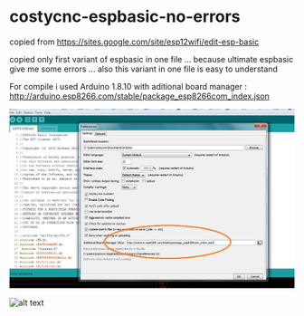 # costycnc-espbasic-no-errors

copied from https://sites.google.com/site/esp12wifi/edit-esp-basic

copied only first variant of espbasic in one file ... because ultimate espbasic give me some errors ... also this variant in one file is                               easy to understand

For compile i used Arduino 1.8.10 with aditional board manager : http://arduino.esp8266.com/stable/package_esp8266com_index.json

![alt text](https://github.com/costycnc/espbasic_modified/blob/master/board.jpg)

![alt text](https://github.com/costycnc/costycnc-espbasic-adjust-errors/blob/master/1.8.10.jpg)

